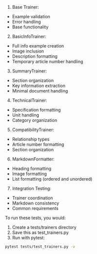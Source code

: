 
1. Base Trainer:
- Example validation
- Error handling
- Base functionality

2. BasicInfoTrainer:
- Full info example creation
- Image inclusion
- Description formatting
- Temporary article number handling

3. SummaryTrainer:
- Section organization
- Key information extraction
- Minimal document handling

4. TechnicalTrainer:
- Specification formatting
- Unit handling
- Category organization

5. CompatibilityTrainer:
- Relationship types
- Article number formatting
- Section organization

6. MarkdownFormatter:
- Heading formatting
- Image formatting
- List formatting (ordered and unordered)

7. Integration Testing:
- Trainer coordination
- Markdown consistency
- Common requirements

To run these tests, you would:

1. Create a tests/trainers directory
2. Save this as test_trainers.py
3. Run with pytest:

```bash
pytest tests/test_trainers.py -v
```
